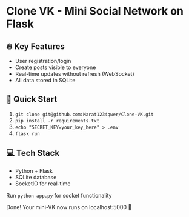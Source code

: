 # Clone VK - Mini Social Network on Flask

## 🔥 Key Features
- User registration/login
- Create posts visible to everyone
- Real-time updates without refresh (WebSocket)
- All data stored in SQLite

## 🚀 Quick Start
1. `git clone git@github.com:Marat1234qwer/Clone-VK.git`
2. `pip install -r requirements.txt`
3. `echo "SECRET_KEY=your_key_here" > .env`
4. `flask run`

## 💻 Tech Stack
- Python + Flask
- SQLite database
- SocketIO for real-time


Run `python app.py` for socket functionality

Done! Your mini-VK now runs on localhost:5000 🎉
